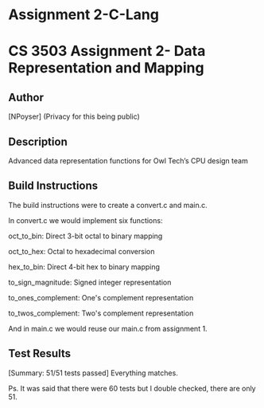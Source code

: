 # Assignment 2-C-Lang

# CS 3503 Assignment 2- Data Representation and Mapping

## Author
[NPoyser]
(Privacy for this being public)

## Description
 Advanced data representation functions for Owl Tech’s CPU design team
 
## Build Instructions
The build instructions were to create a convert.c and main.c.

In convert.c we would implement six functions:

oct_to_bin: Direct 3-bit octal to binary mapping

oct_to_hex: Octal to hexadecimal conversion

hex_to_bin: Direct 4-bit hex to binary mapping

to_sign_magnitude: Signed integer representation

to_ones_complement: One's complement representation

to_twos_complement: Two's complement representation


And in main.c we would reuse our main.c from assignment 1.

## Test Results
[Summary: 51/51 tests passed]
Everything matches.

Ps. It was said that there were 60 tests but I double checked, there are only 51.
